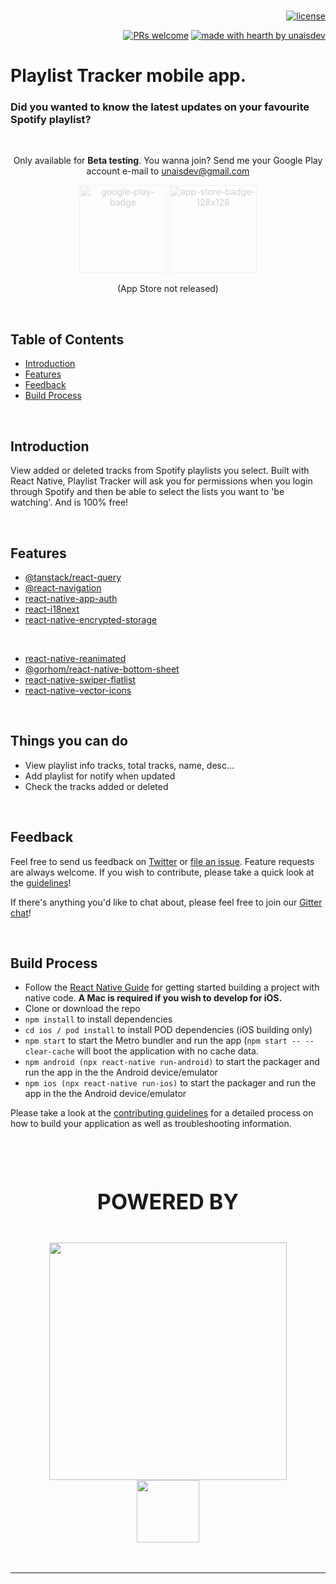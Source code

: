
<div align="right">
<br />

[![license](https://img.shields.io/github/license/dec0dOS/amazing-github-template.svg?style=flat-square)](LICENSE)

[![PRs welcome](https://img.shields.io/badge/PRs-welcome-ff69b4.svg?style=flat-square)](https://github.com/unaisdev/playlistnotify/pulls)
[![made with hearth by unaisdev](https://img.shields.io/badge/made%20with%20%E2%99%A5%20by-unaisdev-ff1414.svg?style=flat-square)](https://github.com/unaisdev)

</div>
<div>
    <h1 align="left">Playlist Tracker mobile app.</h1>
    <h3>Did you wanted to know the latest updates on your favourite Spotify playlist?</h3> 
    <br/>
</div>
<div align="center">
    <p>Only available for <strong>Beta testing</strong>. You wanna join? Send me your Google Play account e-mail to <a href="mailto:unaicanales@gmail.com">unaisdev@gmail.com</a></p>
     <img src="https://upload.wikimedia.org/wikipedia/commons/thumb/7/78/Google_Play_Store_badge_EN.svg/2560px-Google_Play_Store_badge_EN.svg.png" style="width: 140px; opacity: 0.2" alt="google-play-badge">
    <img src="https://upload.wikimedia.org/wikipedia/commons/thumb/3/3c/Download_on_the_App_Store_Badge.svg/1200px-Download_on_the_App_Store_Badge.svg.png" style="width: 140px; opacity: 0.2" alt="app-store-badge-128x128">
    <p>(App Store not released)</p>
</div>

<br />


## Table of Contents

- [Introduction](#introduction)
- [Features](#features)
- [Feedback](#feedback)
- [Build Process](#build-process)

<br />

## Introduction

View added or deleted tracks from Spotify playlists you select. Built with React Native, Playlist Tracker will ask you for permissions when you login through Spotify and then be able to select the lists you want to 'be watching'. And is 100% free!



<br />

## Features

* <a href="https://github.com/TanStack/query">@tanstack/react-query</a>
* <a href="https://github.com/react-navigation/react-navigation">@react-navigation</a>
* <a href="https://github.com/FormidableLabs/react-native-app-auth">react-native-app-auth</a>
* <a href="https://github.com/i18next/react-i18next">react-i18next</a>
* <a href="https://github.com/emeraldsanto/react-native-encrypted-storage">react-native-encrypted-storage</a>
<br/>

* <a href="https://github.com/software-mansion/react-native-reanimated">react-native-reanimated</a>
* <a href="https://github.com/gorhom/react-native-bottom-sheet">@gorhom/react-native-bottom-sheet</a>
* <a href="https://github.com/gusgard/react-native-swiper-flatlist">react-native-swiper-flatlist</a>
* <a href="https://github.com/oblador/react-native-vector-icons">react-native-vector-icons</a>

<br/>

## Things you can do

* View playlist info tracks, total tracks, name, desc...
* Add playlist for notify when updated
* Check the tracks added or deleted
  
<br />

## Feedback

Feel free to send us feedback on [Twitter](https://twitter.com/unaisdev) or [file an issue](https://github.com/unaisdev/playlistnotify/issues/new). Feature requests are always welcome. If you wish to contribute, please take a quick look at the [guidelines](./CONTRIBUTING.md)!

If there's anything you'd like to chat about, please feel free to join our [Gitter chat](https://matrix.to/#/#playlist-tracker-contributors:gitter.im)!

<br />

## Build Process

- Follow the [React Native Guide](https://facebook.github.io/react-native/docs/getting-started.html) for getting started building a project with native code. **A Mac is required if you wish to develop for iOS.**
- Clone or download the repo
- `npm install` to install dependencies
- `cd ios / pod install` to install POD dependencies (iOS building only)
- `npm start` to start the Metro bundler and run the app (`npm start -- --clear-cache` will boot the application with no cache data.
- `npm android (npx react-native run-android)` to start the packager and run the app in the the Android device/emulator
- `npm ios (npx react-native run-ios)` to start the packager and run the app in the the Android device/emulator

Please take a look at the [contributing guidelines](./CONTRIBUTING.md) for a detailed process on how to build your application as well as troubleshooting information.

<br />
<br />
<div align="center">
    <h2 align="center" style="font-size: 34px">POWERED BY</h2>
    <br />
    <a href="https://developer.spotify.com"><img src="https://developer.spotify.com/images/spotify-for-developers-logo.svg#s4d-logo" style="width: 380px" /></a><br/>
    <a href="https://www.fl0.com"><img src="https://images.crunchbase.com/image/upload/c_lpad,h_256,w_256,f_auto,q_auto:eco,dpr_1/rucikbnjqz2ktuchdhih" style="width: 100px" /></a>
</div>
<br />
<br />
<hr />
<br />




